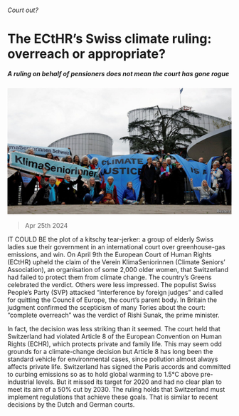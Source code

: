 ###### Court out?

# The ECtHR’s Swiss climate ruling: overreach or appropriate? 

##### A ruling on behalf of pensioners does not mean the court has gone rogue 

![image](images/20240427_BRP503.jpg) 

> Apr 25th 2024 

IT COULD BE the plot of a kitschy tear-jerker: a group of elderly Swiss ladies sue their government in an international court over greenhouse-gas emissions, and win. On April 9th the European Court of Human Rights (ECtHR) upheld the claim of the Verein KlimaSeniorinnen (Climate Seniors’ Association), an organisation of some 2,000 older women, that Switzerland had failed to protect them from climate change. The country’s Greens celebrated the verdict. Others were less impressed. The populist Swiss People’s Party (SVP) attacked “interference by foreign judges” and called for quitting the Council of Europe, the court’s parent body. In Britain the judgment confirmed the scepticism of many Tories about the court: “complete overreach” was the verdict of Rishi Sunak, the prime minister. 

In fact, the decision was less striking than it seemed. The court held that Switzerland had violated Article 8 of the European Convention on Human Rights (ECHR), which protects private and family life. This may seem odd grounds for a climate-change decision but Article 8 has long been the standard vehicle for environmental cases, since pollution almost always affects private life. Switzerland has signed the Paris accords and committed to curbing emissions so as to hold global warming to 1.5°C above pre-industrial levels. But it missed its target for 2020 and had no clear plan to meet its aim of a 50% cut by 2030. The ruling holds that Switzerland must implement regulations that achieve these goals. That is similar to recent decisions by the Dutch and German courts. 

